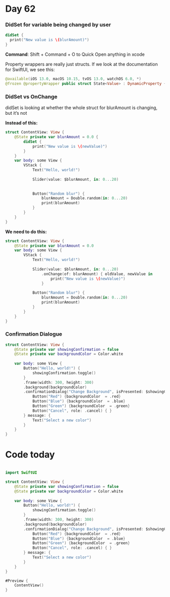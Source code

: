 # Day 62

### DidSet for variable being changed by user

```swift
didSet {
  print("New value is \(blurAmount)")
}
```

**Command**: Shift + Command + O to Quick Open anything in xcode 

Property wrappers are really just structs. If we look at the documentation for SwiftUI, we see this:

```swift
@available(iOS 13.0, macOS 10.15, tvOS 13.0, watchOS 6.0, *)
@frozen @propertyWrapper public struct State<Value> : DynamicProperty {
```

### DidSet vs OnChange

didSet is looking at whether the whole struct for blurAmount is changing, but it’s not

**Instead of this:** 

```swift
struct ContentView: View {
    @State private var blurAmount = 0.0 {
        didSet {
            print("New value is \(newValue)")
        }
    }
    var body: some View {
        VStack {
            Text("Hello, world!")
            
            Slider(value: $blurAmount, in: 0...20)
                
            
            Button("Random blur") {
                blurAmount = Double.random(in: 0...20)
                print(blurAmount)
            }
        }
    }
}
```

**We need to do this:**

```swift
struct ContentView: View {
    @State private var blurAmount = 0.0
    var body: some View {
        VStack {
            Text("Hello, world!")
            
            Slider(value: $blurAmount, in: 0...20)
                .onChange(of: blurAmount) { oldValue, newValue in
                    print("New value is \(newValue)")
                }
            
            Button("Random blur") {
                blurAmount = Double.random(in: 0...20)
                print(blurAmount)
            }
        }
    }
}
```

### Confirmation Dialogue

```swift
struct ContentView: View {
    @State private var showingConfirmation = false
    @State private var backgroundColor = Color.white
   
    var body: some View {
        Button("Hello, world!") {
            showingConfirmation.toggle()
        }
        .frame(width: 300, height: 300)
        .background(backgroundColor)
        .confirmationDialog("Change Background", isPresented: $showingConfirmation) {
            Button("Red") {backgroundColor  = .red}
            Button("Blue") {backgroundColor  = .blue}
            Button("Green") {backgroundColor  = .green}
            Button("Cancel", role: .cancel) { }
        } message: {
            Text("Select a new color")
        }
    }
}
```

# Code today

```swift

import SwiftUI

struct ContentView: View {
    @State private var showingConfirmation = false
    @State private var backgroundColor = Color.white
   
    var body: some View {
        Button("Hello, world!") {
            showingConfirmation.toggle()
        }
        .frame(width: 300, height: 300)
        .background(backgroundColor)
        .confirmationDialog("Change Background", isPresented: $showingConfirmation) {
            Button("Red") {backgroundColor  = .red}
            Button("Blue") {backgroundColor  = .blue}
            Button("Green") {backgroundColor  = .green}
            Button("Cancel", role: .cancel) { }
        } message: {
            Text("Select a new color")
        }
    }
}

#Preview {
    ContentView()
}
```